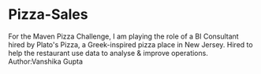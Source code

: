 # Pizza-Sales
For the Maven Pizza Challenge, I am playing the role of a BI Consultant hired by Plato's Pizza, a  Greek-inspired pizza place in New Jersey. Hired to help the restaurant use data to analyse &amp; improve operations.<br>
Author:Vanshika Gupta
